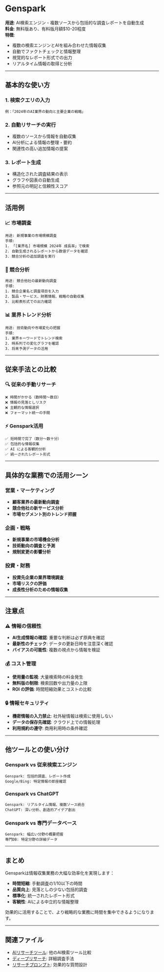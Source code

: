 # Genspark

**用途**: AI検索エンジン - 複数ソースから包括的な調査レポートを自動生成  
**料金**: 無料版あり、有料版月額$10-20程度  
**特徴**: 
- 複数の検索エンジンとAIを組み合わせた情報収集
- 自動でファクトチェックと情報整理
- 視覚的なレポート形式での出力
- リアルタイム情報の取得と分析

---

## 基本的な使い方

### 1. 検索クエリの入力
```
例：「2024年のAI業界の動向と主要企業の戦略」
```

### 2. 自動リサーチの実行
- 複数のソースから情報を自動収集
- AI分析による情報の整理・要約
- 関連性の高い追加情報の提案

### 3. レポート生成
- 構造化された調査結果の表示
- グラフや図表の自動生成
- 参照元の明記と信頼性スコア

---

## 活用例

### 📈 市場調査
```
用途: 新規事業の市場規模調査
手順:
1. 「[業界名] 市場規模 2024年 成長率」で検索
2. 自動生成されるレポートから数値データを確認
3. 競合分析の追加調査を実行
```

### 🏢 競合分析
```
用途: 競合他社の最新動向調査
手順:
1. 競合企業名と調査項目を入力
2. 製品・サービス、財務情報、戦略の自動収集
3. 比較表形式での出力確認
```

### 📊 業界トレンド分析
```
用途: 技術動向や市場変化の把握
手順:
1. 業界キーワードでトレンド検索
2. 時系列での変化グラフを確認
3. 将来予測データの活用
```

---

## 従来手法との比較

### 🔍 従来の手動リサーチ
```
❌ 時間がかかる（数時間～数日）
❌ 情報の見落としリスク
❌ 主観的な情報選択
❌ フォーマット統一の手間
```

### ⚡ Genspark活用
```
✅ 短時間で完了（数分～数十分）
✅ 包括的な情報収集
✅ AI による客観的分析
✅ 統一されたレポート形式
```

---

## 具体的な業務での活用シーン

### 営業・マーケティング
- **顧客業界の最新動向調査**
- **競合他社の新サービス分析**
- **市場セグメント別のトレンド把握**

### 企画・戦略
- **新規事業の市場機会分析**
- **技術動向の調査と予測**
- **規制変更の影響分析**

### 投資・財務
- **投資先企業の業界環境調査**
- **市場リスクの評価**
- **成長性分析のための情報収集**

---

## 注意点

### ⚠️ 情報の信頼性
- **AI生成情報の確認**: 重要な判断は必ず原典を確認
- **最新性のチェック**: データの更新日時を注意深く確認
- **バイアスの可能性**: 複数の視点から情報を検証

### 💰 コスト管理
- **使用量の監視**: 大量検索時の料金発生
- **無料版の制限**: 検索回数や出力量の上限
- **ROI の評価**: 時間短縮効果とコストの比較

### 🔒 情報セキュリティ
- **機密情報の入力禁止**: 社外秘情報は検索に使用しない
- **データの保存先確認**: クラウド上での情報処理
- **利用規約の遵守**: 商用利用時の条件確認

---

## 他ツールとの使い分け

### Genspark vs 従来検索エンジン
```
Genspark: 包括的調査、レポート作成
Google/Bing: 特定情報の即座確認
```

### Genspark vs ChatGPT
```  
Genspark: リアルタイム情報、複数ソース統合
ChatGPT: 深い分析、創造的アイデア創出
```

### Genspark vs 専門データベース
```
Genspark: 幅広い分野の概要把握
専門DB: 特定分野の詳細データ
```

---

## まとめ

Gensparkは情報収集業務の大幅な効率化を実現します：

- **時間短縮**: 手動調査の1/10以下の時間
- **品質向上**: 見落としの少ない包括的調査
- **標準化**: 統一されたレポート形式
- **客観性**: AIによる中立的な情報整理

効果的に活用することで、より戦略的な業務に時間を集中できるようになります。

---

## 関連ファイル

- [AIリサーチツール](AIリサーチツール.md): 他のAI検索ツール比較
- [ディープリサーチ](ディープリサーチ.md): 詳細調査手法
- [リサーチプロンプト](リサーチプロンプト.md): 効果的な質問設計